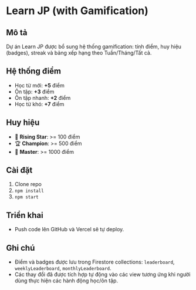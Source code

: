 # Learn JP (with Gamification)

## Mô tả
Dự án Learn JP được bổ sung hệ thống gamification: tính điểm, huy hiệu (badges), streak và bảng xếp hạng theo Tuần/Tháng/Tất cả.

## Hệ thống điểm
- Học từ mới: **+5** điểm
- Ôn tập: **+3** điểm
- Ôn tập nhanh: **+2** điểm
- Học từ khó: **+7** điểm

## Huy hiệu
- 🌟 **Rising Star**: >= 100 điểm
- 🏆 **Champion**: >= 500 điểm
- 👑 **Master**: >= 1000 điểm

## Cài đặt
1. Clone repo
2. `npm install`
3. `npm start`

## Triển khai
- Push code lên GitHub và Vercel sẽ tự deploy.

## Ghi chú
- Điểm và badges được lưu trong Firestore collections: `leaderboard`, `weeklyLeaderboard`, `monthlyLeaderboard`.
- Các thay đổi đã được tích hợp tự động vào các view tương ứng khi người dùng thực hiện các hành động học/ôn tập.
